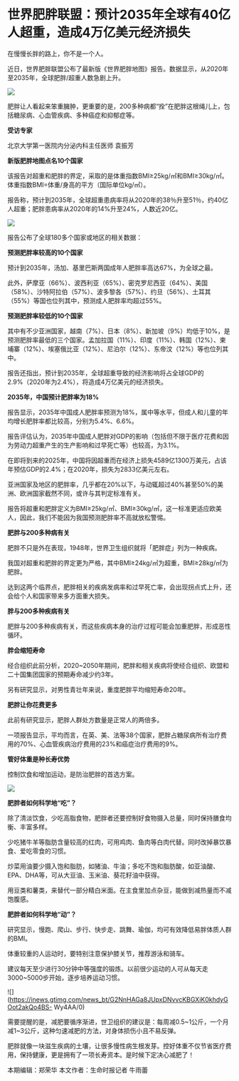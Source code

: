 # 世界肥胖联盟：预计2035年全球有40亿人超重，造成4万亿美元经济损失

在慢慢长胖的路上，你不是一个人。

近日，世界肥胖联盟公布了最新版《世界肥胖地图》报告。数据显示，从2020年至2035年，全球肥胖/超重人数急剧上升。

![](https://inews.gtimg.com/news_bt/Od2l2bkBrQaqdgCTSt1r3_bEhcSEkhH1QJ_JLVNmFP3mkAA/1000)

肥胖让人看起来笨重臃肿，更重要的是，200多种病都“拴”在肥胖这根绳儿上，包括糖尿病、心血管疾病、多种癌症和抑郁症等。

**受访专家**

北京大学第一医院内分泌内科主任医师 袁振芳

**新版肥胖地图点名10个国家**

该报告对超重和肥胖的界定，采取的是体重指数BMI≥25kg/㎡和BMI≥30kg/㎡。体重指数BMI=体重/身高的平方（国际单位kg/㎡）。

报告称，预计到2035年，全球超重患病率将从2020年的38％升至51％，约40亿人超重；肥胖患病率从2020年的14%升至24%，人数近20亿。

![](https://inews.gtimg.com/news_bt/OP6MW39n5elAs3T8yEOQZRTR0h1bV7wgxDBQfw24GqvzEAA/1000)

报告公布了全球180多个国家或地区的相关数据：

**预测肥胖率较高的10个国家**

预计到2035年，汤加、基里巴斯两国成年人肥胖率高达67%，为全球之最。

此外，萨摩亚（66%）、波西利亚（65%）、密克罗尼西亚（64%）、美国（58%）、沙特阿拉伯（57%）、波多黎各（57%）、约旦（56%）、土耳其（55%）等国也位列其中，预测成人肥胖率均超过55%。

**预测肥胖率较低的10个国家**

其中有不少亚洲国家，越南（7%）、日本（8%）、新加坡（9%）均低于10%，是预测肥胖率最低的三个国家。孟加拉国（11%）、印度（11%）、韩国（12%）、柬埔寨（12%）、埃塞俄比亚（12%）、尼泊尔（12%）、东帝汶（12%）等也位列其中。

报告还指出，预计到2035年，全球超重导致的经济影响将占全球GDP的2.9%（2020年为2.4%），将造成4万亿美元的经济损失。

**2035年，中国预计肥胖率为18%**

报告显示，2035年中国成人肥胖率预测为18%，属中等水平，但成人和儿童的年均增长肥胖率都比较高，分别为5.4%、6.6%。

报告评估认为，2035年中国成人肥胖对GDP的影响（包括但不限于医疗花费和因为劳动力超重产生的生产影响和过早死亡等）也较高，为3.1%。

在即将到来的2025年，中国将因超重而在经济上损失4589亿1300万美元，占该年预估GDP的2.4%；在2020年，损失为2833亿美元左右。

亚洲国家及地区的肥胖率，几乎都在20%以下，与动辄超过40%甚至50%的美洲、欧洲国家截然不同，或许与其判定标准有关。

报告将超重和肥胖定义为BMI≥25kg/㎡、BMI≥30kg/㎡，这一标准更适应欧美人，因此，我们不能因为我国预测肥胖率不高就放松警惕。

**肥胖与200多种病有关**

肥胖不只是外在表现，1948年，世界卫生组织就将「肥胖症」列为一种疾病。

我国对超重和肥胖的界定更为严格，其中BMI≥24kg/㎡为超重，BMI≥28kg/㎡为肥胖。

达到这两个临界点，肥胖相关的疾病发病率和过早死亡率，会出现拐点式上升，还会给个人和国家带来多方面重大损失。

**胖与200多种疾病有关**

肥胖与200多种疾病有关，而这些疾病本身的治疗过程可能会加重肥胖，形成恶性循环。

**胖会缩短寿命**

经合组织此前分析，2020~2050年期间，肥胖和相关疾病将使经合组织、欧盟和二十国集团国家的预期寿命减少约3年。

另有研究显示，对男性青壮年来说，重度肥胖平均缩短寿命20年。

**肥胖让你花费更多**

此前有研究显示，肥胖人群处方数量是正常人的两倍多。

一项报告显示，平均而言，在英、美、法等38个国家，肥胖占糖尿病所有治疗费用的70%、心血管疾病治疗费用的23%和癌症治疗费用的9%。

**管好体重是种长寿优势**

控制饮食和增加运动，是防治肥胖的首选方案。

![](https://inews.gtimg.com/news_bt/GIFWWjyyiK1hFLh4OI2cRoTnmKcAk78P_S30sdYTuL_BMAA/0)

**肥胖者如何科学地“吃”？**

除了清淡饮食，少吃高脂食物，肥胖者还要控制好食物摄入总量，同时保持膳食均衡、丰富多样。

少吃猪牛羊等脂肪含量较高的红肉，可用鸡肉、鱼肉等白肉代替。同时改掉暴饮暴食、爱吃零食的习惯。

炒菜用油要少摄入饱和脂肪，如猪油、牛油；多吃不饱和脂肪酸，如亚油酸、EPA、DHA等，可从大豆油、玉米油、葵花籽油中获得。

用豆类和薯类，来替代一部分精白米面。在主食里加点杂豆，能做到减热量而不减饱腹感。

**肥胖者如何科学地“动”？**

研究显示，慢跑、爬山、步行、快步走、跳舞、瑜伽，均可有效降低易胖体质人群的BMI。

体重较重的人运动时，要特别注意保护膝关节，推荐游泳和骑车。

建议每天至少进行30分钟中等强度的锻炼。以前很少运动的人可从每天走3000~5000步开始，逐步培养运动习惯。

![](https://inews.gtimg.com/news_bt/G2NnHAGa8JUpxDNvvcKBGXiK0khdyGOot2akQo4BS-
Wy4AA/0)

需要提醒的是，减肥要循序渐进，世卫组织的建议是：每周减0.5~1公斤，一个月减1~3公斤，这种匀速减肥的方法，对身体损伤小且不易反弹。

肥胖就像一块滋生疾病的土壤，让很多慢性病生根发芽。控好体重不仅节省医疗费用，保持健康，更是拥有了一项长寿资本。是时候下定决心减肥了！

本期编辑：郑荣华 本文作者：生命时报记者 牛雨蕾

